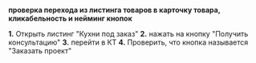 **проверка перехода из листинга товаров в карточку товара, кликабельность и нейминг кнопок**

**1.** Открыть листинг "Кухни под заказ"
**2.** нажать на кнопку "Получить консультацию"
**3.** перейти в КТ
**4.** Проверить, что кнопка называется "Заказать проект"
